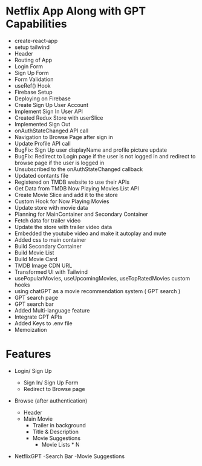 # Netflix App Along with GPT Capabilities

- create-react-app
- setup tailwind
- Header
- Routing of App
- Login Form
- Sign Up Form
- Form Validation
- useRef() Hook
- Firebase Setup
- Deploying on Firebase
- Create Sign Up User Account
- Implement Sign In User API
- Created Redux Store with userSlice
- Implemented Sign Out
- onAuthStateChanged API call
- Navigation to Browse Page after sign in
- Update Profile API call
- BugFix: Sign Up user displayName and profile picture update
- BugFix: Redirect to Login page if the user is not logged in and redirect to browse page if the user is logged in
- Unsubscribed to the onAuthStateChanged callback
- Updated contants file
- Registered on TMDB website to use their APIs
- Get Data from TMDB Now Playing Movies List API
- Create Movie Slice and add it to the store
- Custom Hook for Now Playing Movies
- Update store with movie data
- Planning for MainContainer and Secondary Container
- Fetch data for trailer video
- Update the store with trailer video data
- Embedded the youtube video and make it autoplay and mute
- Added css to main container
- Build Secondary Container
- Build Movie List
- Build Movie Card
- TMDB Image CDN URL
- Transformed UI with Tailwind
- usePopularMovies, useUpcomingMovies, useTopRatedMovies custom hooks
- using chatGPT as a movie recommendation system ( GPT search )
- GPT search page
- GPT search bar
- Added Multi-language feature
- Integrate GPT APIs
- Added Keys to .env file
- Memoization

# Features

- Login/ Sign Up
  - Sign In/ Sign Up Form
  - Redirect to Browse page
- Browse (after authentication)

  - Header
  - Main Movie
    - Trailer in background
    - Title & Description
    - Movie Suggestions
      - Movie Lists \* N

- NetflixGPT
  -Search Bar
  -Movie Suggestions
